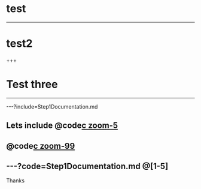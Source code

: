 <!--
$theme: gaia
template: invert
-->



# test

---

# test2
+++

# Test three



---

---?include=Step1Documentation.md


Lets include
@code[c zoom-5](Step1Documentation.md)
---
@code[c zoom-99](Step1Documentation.md)
---
---?code=Step1Documentation.md
@[1-5]
---
Thanks
